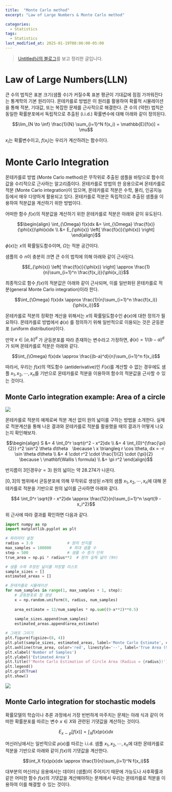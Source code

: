 ```yaml
---
title:  "Monte Carlo method"
excerpt: "Law of Large Numbers & Monte Carlo method"

categories:
  - Statistics
tags:
  - Statistics
last_modified_at: 2025-01-19T08:06:00-05:00
---
```


> [Untitled님의 블로그](https://untitledtblog.tistory.com/190)를 보고 정리한 글입니다.

# Law of Large Numbers(LLN)
큰 수의 법칙은 표본 크기(샘플 수)가 커질수록 표본 평균이 기대값에 점점 가까워진다는 통계학의 기본 원리이다. 몬테카를로 방법은 이 원리를 활용하여 확률적 시뮬레이션을 통해 적분, 기대값, 또는 복잡한 문제를 근사적으로 해결한다. 큰 수의 (약한) 법칙은 동일한 확률분포에서 독립적으로 추출된 (i.i.d.) 확률변수에 대해 아래와 같이 정의된다. 

$$\lim_{N \to \inf} \frac{1}{N} \sum_{i=1}^N f(x_i) = \mathbb{E}[f(x)] = \mu$$

$x_i$는 확률변수이고, $f(x_i)$는 우리가 계산하려는 함수이다. 

# Monte Carlo Integration
몬테카를로 방법 (Monte Carlo method)은 무작위로 추출된 샘플을 바탕으로 함수의 값을 수리적으로 근사하는 알고리즘이다. 몬테카를로 방법의 한 응용으로써 몬테카를로 적분 (Monte Carlo integration)이 있으며, 몬테카를로 적분은 수학, 물리, 인공지능 등에서 매우 다양하게 활용되고 있다. 몬테카를로 적분은 독립적으로 추출된 샘플을 이용하여 적분값을 계산하기 위한 방법이다.

어떠한 함수 $f(x)$의 적분값을 계산하기 위한 몬테카를로 적분은 아래와 같이 유도된다.

$$\begin{align}
\int_{\Omega} f(x)dx &= \int_{\Omega} \frac{f(x)}{\phi(x)}\phi(x)dx \\ 
&= E_{\phi(x)} \left[ \frac{f(x)}{\phi(x)} \right]  
\end{align}$$

$\phi(x)$는 $x$의 확률밀도함수이며, $\Omega$는 적분 공간이다. 

샘플의 수 $n$이 충분히 크면 큰 수의 법칙에 의해 아래와 같이 근사된다. 

$$E_{\phi(x)} \left[ \frac{f(x)}{\phi(x)} \right] \approx \frac{1}{n}\sum_{i=1}^n \frac{f(x_i)}{\phi(x_i)}$$ 

최종적으로 함수 $f(x)$의 적분값은 아래와 같이 근사되며, 이를 일반화된 몬테카를로 적분(general Monte Carlo integration)이라 한다.

$$\int_{\Omega} f(x)dx \approx \frac{1}{n}\sum_{i=1}^n \frac{f(x_i)}{\phi(x_i)}$$

몬테카를로 적분의 정확한 계산을 위해서는 $x$의 확률밀도함수인 $\phi(x)$에 대한 정의가 필요하다. 몬테카를로 방법에서 $\phi(x)$ 를 정의하기 위해 일반적으로 이용되는 것은 균등분포 (uniform distribution)이다.

만약 $x \in [a, b]^d$ 가 균등분포를 따라 존재하는 변수라고 가정하면, $\phi(x) = 1/(b-a)^d$가 되며 몬테카를로 적분은 아래와 같다. 

$$\int_{\Omega} f(x)dx \approx \frac{(b-a)^d}{n}\sum_{i=1}^n f(x_i)$$

따라서, 우리는 $f(x)$의 역도함수 (antiderivative)인 $F(x)$를 계산할 수 없는 경우에도 샘플 $x_1, x_2, \cdots, x_n$를 기반으로 몬테카를로 적분을 이용하여 함수의 적분값을 근사할 수 있는 것이다.

## Monte Carlo integration example: Area of ​​a circle

<img src="https://github.com/user-attachments/assets/bf96cced-54ec-4b68-94b8-132c7cccfd9d">

몬테카를로 적분의 예제로써 적분 계산 없이 원의 넓이를 구하는 방법을 소개한다. 실제로 적분계산을 통해 나온 결과와 몬테카를로 적분를 활용했을 때의 결과가 어떻게 나오는지 확인해보자.

$$\begin{align}
S &= 4 \int_0^r \sqrt{r^2 - x^2}dx \\   
&= 4 \int_{0}^{\frac{\pi}{2}} r^2 \sin^2 \theta d\theta \because \ x \triangleq r \cos \theta, dx = -r \sin \theta d\theta \\ 
&= 4 \cdot r^2 \cdot \frac{1}{2} \cdot {\pi}{2} \because \ \mathbf{Wallis \ formula} \\  
&= \pi r^2
\end{align}$$

반지름이 3인경우($r=3$) 원의 넓이는 약 28.274가 나온다. 

$[0, 3]$의 범위에서 균등분포에 의해 무작위로 생성된 $n$개의 샘플 $x_1, x_2, \cdots, x_n$에 대해 몬테카를로 적분을 기반으로 원의 넓이를 근사하면 아래와 같다.

$$4 \int_0^r \sqrt{9 - x^2}dx \approx \frac{12}{n}\sum_{i=1}^n \sqrt{9 - x_i^2}$$

위 근사에 따라 결과를 확인하면 다음과 같다. 

```py
import numpy as np
import matplotlib.pyplot as plt

# 파라미터 설정
radius = 3.0               # 원의 반지름
max_samples = 100000        # 최대 샘플 수
step = 500                 # 샘플 수 증가 단위
true_area = np.pi * radius**2  # 원의 실제 넓이 (9π)

# 샘플 수와 추정된 넓이를 저장할 리스트
sample_sizes = []
estimated_areas = []

# 몬테카를로 시뮬레이션
for num_samples in range(1, max_samples + 1, step):
    # 균등분포로 점 생성
    x = np.random.uniform(0, radius, num_samples)
    
    area_estimate = 12/num_samples * np.sum((9-x**2)**0.5)
    
    sample_sizes.append(num_samples)
    estimated_areas.append(area_estimate)

# 그래프 그리기
plt.figure(figsize=(8, 4))
plt.plot(sample_sizes, estimated_areas, label='Monte Carlo Estimate', color='blue')
plt.axhline(true_area, color='red', linestyle='--', label='True Area (9π)')
plt.xlabel('Number of Samples')
plt.ylabel('Estimated Area')
plt.title(f'Monte Carlo Estimation of Circle Area (Radius = {radius})')
plt.legend()
plt.grid(True)
plt.show()
```

<img src="https://github.com/user-attachments/assets/f055cf9c-e7f0-4088-8927-29c4a104679f">


## Monte Carlo integration for stochastic models
확률모델의 학습이나 추론 과정에서 가장 빈번하게 마주치는 문제는 아래 식과 같이 어떠한 확률분포를 따르는 변수 $x \in X$와 관련된 기댓값을 계산하는 것이다.

$$E_{x \sim p} [f(x)] = \int_X f(x)p(x)dx$$

머신러닝에서는 일반적으로 $p(x)$를 따르는 i.i.d. 샘플 $x_1, x_2, \cdots, x_n$에 대한 몬테카를로 적분을 기반으로 아래와 같이 $f(x)$의 기댓값을 계산한다. 

$$\int_X f(x)p(x)dx \approx \frac{1}{n}\sum_{i=1}^N f(x_i)$$

대부분의 머신러닝 응용에서는 데이터 (샘플)이 주어지기 때문에 가능도나 사후확률과 같은 어떠한 함수 $f(x)$의 기댓값을 계산해야하는 문제에서 우리는 몬테카를로 적분을 이용하여 이를 해결할 수 있는 것이다.







